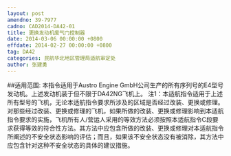 ```yaml
---
layout: post
amendno: 39-7977
cadno: CAD2014-DA42-01
title: 更换发动机废气门控制器
date: 2014-03-06 00:00:00 +0800
effdate: 2014-02-27 00:00:00 +0800
tag: DA42
categories: 民航华北地区管理局适航审定处
author: 张建勇
---
```


##适用范围:
本指令适用于Austro Engine GmbH公司生产的所有序列号的E4型号发动机。上述发动机装于但不限于DA42NG飞机上。
注1：本适航指令适用于上述所有型号的飞机，无论本适航指令要求所涉及的区域是否经过改装、更换或修理。对那些经过改装、更换或修理的飞机，如果所做的改装、更换或修理影响到本适航指令要求的实施，飞机所有人/营运人采用的等效方法必须按照本适航指令C段要求获得等效的符合性方法。其方法中应包含所做的改装、更换或修理对本适航指令所阐述的不安全状态影响的评估；而且，如果该不安全状态没有被消除，其方法中应包含针对这种不安全状态的具体的建议措施。

